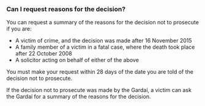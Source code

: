 ###  Can I request reasons for the decision?

You can request a summary of the reasons for the decision not to prosecute if
you are:

  * A victim of crime, and the decision was made after 16 November 2015 
  * A family member of a victim in a fatal case, where the death took place after 22 October 2008 
  * A solicitor acting on behalf of either of the above 

You must make your request within 28 days of the date you are told of the
decision not to prosecute.

If the decision not to prosecute was made by the Gardaí, a victim can ask the
Gardaí for a summary of the reasons for the decision.
